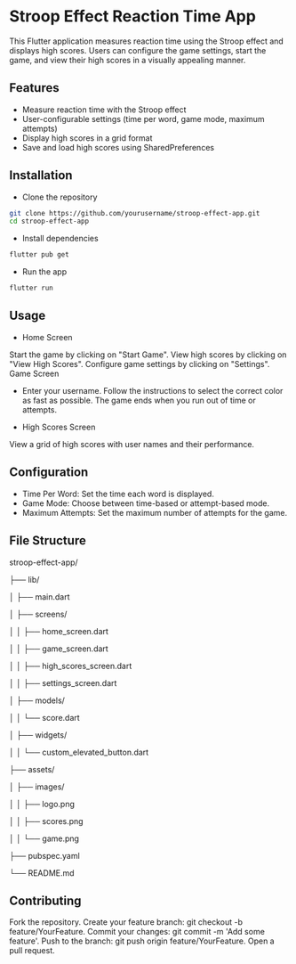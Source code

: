 # Stroop Effect Reaction Time App
This Flutter application measures reaction time using the Stroop effect and displays high scores. Users can configure the game settings, start the game, and view their high scores in a visually appealing manner.

## Features
- Measure reaction time with the Stroop effect
- User-configurable settings (time per word, game mode, maximum attempts)
- Display high scores in a grid format
- Save and load high scores using SharedPreferences

## Installation
- Clone the repository
```sh
git clone https://github.com/yourusername/stroop-effect-app.git
cd stroop-effect-app
```

- Install dependencies
 ```sh
flutter pub get
```

- Run the app
```sh
flutter run
 ```

## Usage
- Home Screen

Start the game by clicking on "Start Game".
View high scores by clicking on "View High Scores".
Configure game settings by clicking on "Settings".
Game Screen

- Enter your username.
Follow the instructions to select the correct color as fast as possible.
The game ends when you run out of time or attempts.

- High Scores Screen

View a grid of high scores with user names and their performance.

## Configuration
- Time Per Word: Set the time each word is displayed.
- Game Mode: Choose between time-based or attempt-based mode.
- Maximum Attempts: Set the maximum number of attempts for the game.

## File Structure
stroop-effect-app/

├── lib/

│   ├── main.dart

│   ├── screens/

│   │   ├── home_screen.dart

│   │   ├── game_screen.dart

│   │   ├── high_scores_screen.dart

│   │   ├── settings_screen.dart

│   ├── models/

│   │   └── score.dart

│   ├── widgets/

│   │   └── custom_elevated_button.dart

├── assets/

│   ├── images/

│   │   ├── logo.png

│   │   ├── scores.png

│   │   └── game.png

├── pubspec.yaml

└── README.md

## Contributing
Fork the repository.
Create your feature branch: git checkout -b feature/YourFeature.
Commit your changes: git commit -m 'Add some feature'.
Push to the branch: git push origin feature/YourFeature.
Open a pull request.
